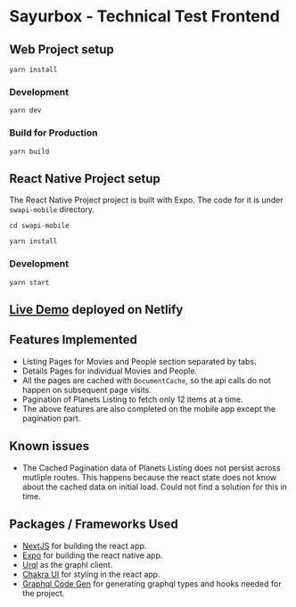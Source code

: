 # Sayurbox - Technical Test Frontend

## Web Project setup

```
yarn install
```

### Development

```
yarn dev
```

### Build for Production

```
yarn build
```

## React Native Project setup

The React Native Project project is built with Expo. The code for it is under `swapi-mobile` directory.

```
cd swapi-mobile

yarn install
```

### Development

```
yarn start
```

## [Live Demo]() deployed on Netlify

## Features Implemented

- Listing Pages for Movies and People section separated by tabs.
- Details Pages for individual Movies and People.
- All the pages are cached with `DocumentCache`, so the api calls do not happen on subsequent page visits.
- Pagination of Planets Listing to fetch only 12 items at a time.
- The above features are also completed on the mobile app except the pagination part.

## Known issues

- The Cached Pagination data of Planets Listing does not persist across mutliple routes.
  This happens because the react state does not know about the cached data on initial load.
  Could not find a solution for this in time.

## Packages / Frameworks Used

- [NextJS](https://nextjs.org/) for building the react app.
- [Expo](https://docs.expo.dev/) for building the react native app.
- [Urql](https://formidable.com/open-source/urql/docs/) as the graphl client.
- [Chakra UI](https://chakra-ui.com/) for styling in the react app.
- [Graphql Code Gen](https://www.graphql-code-generator.com/) for generating graphql types and hooks needed for the project.
